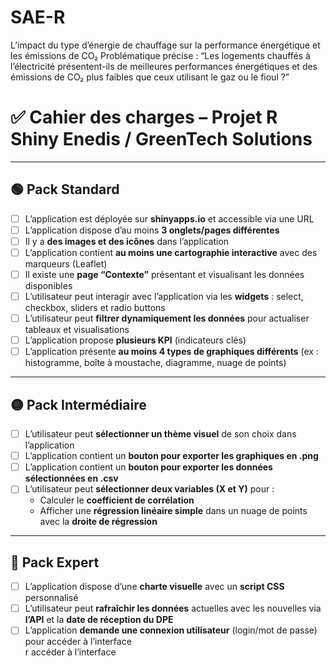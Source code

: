 # SAE-R

L’impact du type d’énergie de chauffage sur la performance énergétique et les émissions de CO₂
Problématique précise :
“Les logements chauffés à l’électricité présentent-ils de meilleures performances énergétiques et des émissions de CO₂ plus faibles que ceux utilisant le gaz ou le fioul ?”


# ✅ Cahier des charges – Projet R Shiny Enedis / GreenTech Solutions

---
## 🟢 Pack Standard
- [ ] L’application est déployée sur **shinyapps.io** et accessible via une URL  
- [ ] L’application dispose d’au moins **3 onglets/pages différentes**  
- [ ] Il y a **des images et des icônes** dans l’application  
- [ ] L’application contient **au moins une cartographie interactive** avec des marqueurs (Leaflet)  
- [ ] Il existe une **page “Contexte”** présentant et visualisant les données disponibles  
- [ ] L’utilisateur peut interagir avec l’application via les **widgets** : select, checkbox, sliders et radio buttons  
- [ ] L’utilisateur peut **filtrer dynamiquement les données** pour actualiser tableaux et visualisations  
- [ ] L’application propose **plusieurs KPI** (indicateurs clés)  
- [ ] L’application présente **au moins 4 types de graphiques différents** (ex : histogramme, boîte à moustache, diagramme, nuage de points)  

---
## 🟡 Pack Intermédiaire
- [ ] L’utilisateur peut **sélectionner un thème visuel** de son choix dans l’application  
- [ ] L’application contient un **bouton pour exporter les graphiques en .png**  
- [ ] L’application contient un **bouton pour exporter les données sélectionnées en .csv**  
- [ ] L’utilisateur peut **sélectionner deux variables (X et Y)** pour :  
  - Calculer le **coefficient de corrélation**  
  - Afficher une **régression linéaire simple** dans un nuage de points avec la **droite de régression**  

---
## 🔵 Pack Expert
- [ ] L’application dispose d’une **charte visuelle** avec un **script CSS** personnalisé  
- [ ] L’utilisateur peut **rafraîchir les données** actuelles avec les nouvelles via **l’API** et la **date de réception du DPE**  
- [ ] L’application **demande une connexion utilisateur** (login/mot de passe) pour accéder à l’interface  
r accéder à l’interface
